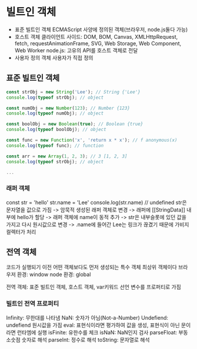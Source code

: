 # 빌트인 객체

- 표준 빌트인 객체
  ECMAScript 사양에 정의된 객체(브라우저, node.js둘다 가능)
- 호스트 객체
  클라이언트 사이드: DOM, BOM, Canvas, XMLHttpRequest, fetch, requestAnimationFrame, SVG, Web Storage, Web Component, Web Worker
  node.js: 고유의 API를 호스트 객체로 전달
- 사용자 정의 객체
  사용자가 직접 정의

## 표준 빌트인 객체

```js
const strObj = new String('Lee'); // String {'Lee'}
console.log(typeof strObj); // object

const numObj = new Number(123); // Number {123}
console.log(typeof numObj); // object

const boolObj = new Boolean(true); // Boolean {true}
console.log(typeof boolObj); // object

const func = new Function('x', 'return x * x'); // f anonymous(x)
console.log(typeof func); // function

const arr = new Array(1, 2, 3); // 3 [1, 2, 3]
console.log(typeof strObj); // object

...
```

### 래퍼 객체

const str = 'hello'
str.name = 'Lee'
console.log(str.name) // undefined
str은 문자열을 값으로 가짐 -> 암묵적 생성된 래퍼 객체로 변경 -> 래퍼에 [[StringData]] 내부에 hello가 할당 -> 래퍼 객체에 name이 동적 추가 -> str은 내부슬롯에 있던 값을 가지고 다시 원시값으로 변경 -> .name에 들어간 Lee는 링크가 끊겼기 때문에 가비지 컬렉터가 처리

## 전역 객체

코드가 실행되기 이전 어떤 객체보다도 먼저 생성되는 특수 객체
최상위 객체이다
브라우저 환경: window
node 환경: global

전역 객체: 표준 빌트인 객체, 호스트 객체, var키워드 선언 변수를 프로퍼티로 가짐

### 빌트인 전역 프로퍼티

Infinity: 무한대를 나타냄
NaN: 숫자가 아님(Not-a-Number)
Undefiend: undefiend 원시값을 가짐
eval: 표현식이라면 평가하여 값을 생성, 표현식이 아닌 문이라면 런타엠에 실행
isFinite: 유한수를 체크
isNaN: NaN인지 검사
parseFloat: 부동 소숫점 숫자로 해석
parseInt: 정수로 해석
toString: 문자열로 해석
